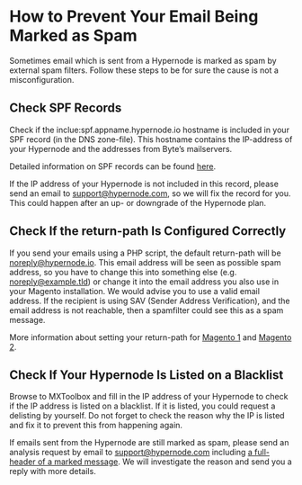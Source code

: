 <!-- source: https://support.hypernode.com/en/best-practices/email/how-to-prevent-your-email-being-marked-as-spam/ -->
# How to Prevent Your Email Being Marked as Spam

Sometimes email which is sent from a Hypernode is marked as spam by external spam filters. Follow these steps to be for sure the cause is not a misconfiguration.


Check SPF Records
-----------------

Check if the inclue:spf.appname.hypernode.io hostname is included in your SPF record (in the DNS zone-file). This hostname contains the IP-address of your Hypernode and the addresses from Byte’s mailservers.

Detailed information on SPF records can be found [here](https://support.hypernode.com/en/hypernode/dns/how-to-set-up-your-spf-records-for-hypernode).

If the IP address of your Hypernode is not included in this record, please send an email to support@hypernode.com, so we will fix the record for you. This could happen after an up- or downgrade of the Hypernode plan.

Check If the return-path Is Configured Correctly
------------------------------------------------

If you send your emails using a PHP script, the default return-path will be noreply@hypernode.io. This email address will be seen as possible spam address, so you have to change this into something else (e.g. noreply@example.tld) or change it into the email address you also use in your Magento installation. We would advise you to use a valid email address. If the recipient is using SAV (Sender Address Verification), and the email address is not reachable, then a spamfilter could see this as a spam message.

More information about setting your return-path for [Magento 1](https://support.hypernode.com/en/ecommerce/magento-1/how-to-set-the-return-path-for-a-magento-1-shop) and [Magento 2](https://support.hypernode.com/en/ecommerce/magento-2/how-to-set-the-return-path-for-a-magento-2-shop).

Check If Your Hypernode Is Listed on a Blacklist
------------------------------------------------

Browse to MXToolbox and fill in the IP address of your Hypernode to check if the IP address is listed on a blacklist. If it is listed, you could request a delisting by yourself. Do not forget to check the reason why the IP is listed and fix it to prevent this from happening again.

If emails sent from the Hypernode are still marked as spam, please send an analysis request by email to support@hypernode.com including [a full-header of a marked message](https://support.hypernode.com/en/best-practices/email/how-to-find-the-mail-headers). We will investigate the reason and send you a reply with more details.
